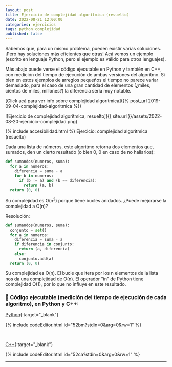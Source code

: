 ```yaml
---
layout: post
title: Ejercicio de complejidad algorítmica (resuelto)
date: 2022-08-21 12:00:00
categories: ejercicios
tags: python complejidad
published: false
---
```



Sabemos que, para un mismo problema, pueden existir varias soluciones. ¡Pero hay soluciones más eficientes que otras! Acá vemos un ejemplo (escrito en lenguaje Python, pero el ejemplo es válido para otros lenguajes).

Más abajo puede verse el código ejecutable en Python y también en C++, con medición del tiempo de ejecución de ambas versiones del algoritmo. Si bien en estos ejemplos de arreglos pequeños el tiempo no parece variar demasiado, para el caso de una gran cantidad de elementos (¿miles, cientos de miles, millones?) la diferencia sería muy notable.


[Click acá para ver info sobre complejidad algorítmica]({% post_url 2019-09-04-complejidad-algoritmica %})


![Ejercicio de complejidad algorítmica, resuelto]({{ site.url }}/assets/2022-08-20-ejercicio-complejidad.png)


{% include accesibilidad.html %}
Ejercicio: complejidad algorítmica (resuelto)

Dada una lista de números, este algoritmo retorna dos elementos que, sumados, den un cierto resultado (o bien 0, 0 en caso de no hallarlos):

```python
def sumandos(numeros, suma):
  for a in numeros:
    diferencia = suma - a
    for b in numeros:
      if (b != a) and (b == diferencia):
        return (a, b)
  return (0, 0)
```

Su complejidad es O(n<sup>2</sup>) porque tiene bucles anidados. ¿Puede mejorarse la complejidad a O(n)?

Resolución:

```python
def sumandos(numeros, suma):
  conjunto = set()
  for a in numeros:
    diferencia = suma - a
    if diferencia in conjunto:
      return (a, diferencia)
    else:
      conjunto.add(a)
  return (0, 0)
```

Su complejidad es O(n). El bucle que itera por los n elementos de la lista nos da una complejidad de O(n). El operador "in" de Python tiene complejidad O(1), por lo que no influye en este resultado.

</div></details>

### 🔸 Código ejecutable (medición del tiempo de ejecución de cada algoritmo), en Python y C++:

[Python](https://jdoodle.com/a/52bm){:target="_blank"}

{% include codeEditor.html id="52bm?stdin=0&arg=0&rw=1" %}

<br />

[C++](https://jdoodle.com/a/52ca){:target="_blank"}

{% include codeEditor.html id="52ca?stdin=0&arg=0&rw=1" %}




<hr />
